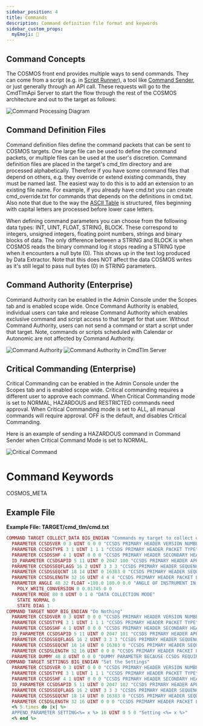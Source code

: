 ```yaml
---
sidebar_position: 4
title: Commands
description: Command definition file format and keywords
sidebar_custom_props:
  myEmoji: 📡
---
```


<!-- Be sure to edit _command.md because command.md is a generated file -->

## Command Concepts

The COSMOS front end provides multiple ways to send commands. They can come from a script (e.g. in [Script Runner](../tools/script-runner)), a tool like [Command Sender](../tools/cmd-sender), or just generally through an API call. These requests will go to the CmdTlmApi Server to start the flow through the rest of the COSMOS architecture and out to the target as follows:

![Command Processing Diagram](/img/cmd-processing.png)

## Command Definition Files

Command definition files define the command packets that can be sent to COSMOS targets. One large file can be used to define the command packets, or multiple files can be used at the user's discretion. Command definition files are placed in the target's cmd_tlm directory and are processed alphabetically. Therefore if you have some command files that depend on others, e.g. they override or extend existing commands, they must be named last. The easiest way to do this is to add an extension to an existing file name. For example, if you already have cmd.txt you can create cmd_override.txt for commands that depends on the definitions in cmd.txt. Also note that due to the way the [ASCII Table](http://www.asciitable.com/) is structured, files beginning with capital letters are processed before lower case letters.

When defining command parameters you can choose from the following data types: INT, UINT, FLOAT, STRING, BLOCK. These correspond to integers, unsigned integers, floating point numbers, strings and binary blocks of data. The only difference between a STRING and BLOCK is when COSMOS reads the binary command log it stops reading a STRING type when it encounters a null byte (0). This shows up in the text log produced by Data Extractor. Note that this does NOT affect the data COSMOS writes as it's still legal to pass null bytes (0) in STRING parameters.

<div style={{"clear": 'both'}}></div>

## Command Authority (Enterprise)

Command Authority can be enabled in the Admin Console under the Scopes tab and is enabled scope wide. Once Command Authority is enabled, individual users can take and release Command Authority which enables exclusive command and script access to that target for that user. Without Command Authority, users can not send a command or start a script under that target. Note, commands or scripts scheduled with Calendar or Autonomic are not affected by Command Authority.

![Command Authority](/img/cmd_tlm_server/cmd_authority.png)
![Command Authority in CmdTlm Server](/img/cmd_tlm_server/cmd_authority_targets.png)

## Critical Commanding (Enterprise)

Critical Commanding can be enabled in the Admin Console under the Scopes tab and is enabled scope wide. Critical commanding requires a different user to approve each command. When Critical Commanding mode is set to NORMAL, HAZARDOUS and RESTRICTED commands need approval. When Critical Commanding mode is set to ALL, all manual commands will require approval. OFF is the default, and disables Critical Commanding.

Here is an example of sending a HAZARDOUS command in Command Sender when Critical Command Mode is set to NORMAL.

![Critical Command](/img/cmd_tlm_server/critical_cmd_sender.png)

# Command Keywords

COSMOS_META

## Example File

**Example File: TARGET/cmd_tlm/cmd.txt**

<!-- prettier-ignore -->
```ruby
COMMAND TARGET COLLECT_DATA BIG_ENDIAN "Commands my target to collect data"
  PARAMETER CCSDSVER 0 3 UINT 0 0 0 "CCSDS PRIMARY HEADER VERSION NUMBER"
  PARAMETER CCSDSTYPE 3 1 UINT 1 1 1 "CCSDS PRIMARY HEADER PACKET TYPE"
  PARAMETER CCSDSSHF 4 1 UINT 0 0 0 "CCSDS PRIMARY HEADER SECONDARY HEADER FLAG"
  ID_PARAMETER CCSDSAPID 5 11 UINT 0 2047 100 "CCSDS PRIMARY HEADER APPLICATION ID"
  PARAMETER CCSDSSEQFLAGS 16 2 UINT 3 3 3 "CCSDS PRIMARY HEADER SEQUENCE FLAGS"
  PARAMETER CCSDSSEQCNT 18 14 UINT 0 16383 0 "CCSDS PRIMARY HEADER SEQUENCE COUNT"
  PARAMETER CCSDSLENGTH 32 16 UINT 4 4 4 "CCSDS PRIMARY HEADER PACKET LENGTH"
  PARAMETER ANGLE 48 32 FLOAT -180.0 180.0 0.0 "ANGLE OF INSTRUMENT IN DEGREES"
    POLY_WRITE_CONVERSION 0 0.01745 0 0
  PARAMETER MODE 80 8 UINT 0 1 0 "DATA COLLECTION MODE"
    STATE NORMAL 0
    STATE DIAG 1
COMMAND TARGET NOOP BIG_ENDIAN "Do Nothing"
  PARAMETER CCSDSVER 0 3 UINT 0 0 0 "CCSDS PRIMARY HEADER VERSION NUMBER"
  PARAMETER CCSDSTYPE 3 1 UINT 1 1 1 "CCSDS PRIMARY HEADER PACKET TYPE"
  PARAMETER CCSDSSHF 4 1 UINT 0 0 0 "CCSDS PRIMARY HEADER SECONDARY HEADER FLAG"
  ID_PARAMETER CCSDSAPID 5 11 UINT 0 2047 101 "CCSDS PRIMARY HEADER APPLICATION ID"
  PARAMETER CCSDSSEQFLAGS 16 2 UINT 3 3 3 "CCSDS PRIMARY HEADER SEQUENCE FLAGS"
  PARAMETER CCSDSSEQCNT 18 14 UINT 0 16383 0 "CCSDS PRIMARY HEADER SEQUENCE COUNT"
  PARAMETER CCSDSLENGTH 32 16 UINT 0 0 0 "CCSDS PRIMARY HEADER PACKET LENGTH"
  PARAMETER DUMMY 48 8 UINT 0 0 0 "DUMMY PARAMETER BECAUSE CCSDS REQUIRES 1 BYTE OF DATA"
COMMAND TARGET SETTINGS BIG_ENDIAN "Set the Settings"
  PARAMETER CCSDSVER 0 3 UINT 0 0 0 "CCSDS PRIMARY HEADER VERSION NUMBER"
  PARAMETER CCSDSTYPE 3 1 UINT 1 1 1 "CCSDS PRIMARY HEADER PACKET TYPE"
  PARAMETER CCSDSSHF 4 1 UINT 0 0 0 "CCSDS PRIMARY HEADER SECONDARY HEADER FLAG"
  ID_PARAMETER CCSDSAPID 5 11 UINT 0 2047 102 "CCSDS PRIMARY HEADER APPLICATION ID"
  PARAMETER CCSDSSEQFLAGS 16 2 UINT 3 3 3 "CCSDS PRIMARY HEADER SEQUENCE FLAGS"
  PARAMETER CCSDSSEQCNT 18 14 UINT 0 16383 0 "CCSDS PRIMARY HEADER SEQUENCE COUNT"
  PARAMETER CCSDSLENGTH 32 16 UINT 0 0 0 "CCSDS PRIMARY HEADER PACKET LENGTH"
  <% 5.times do |x| %>
  APPEND_PARAMETER SETTING<%= x %> 16 UINT 0 5 0 "Setting <%= x %>"
  <% end %>
```
